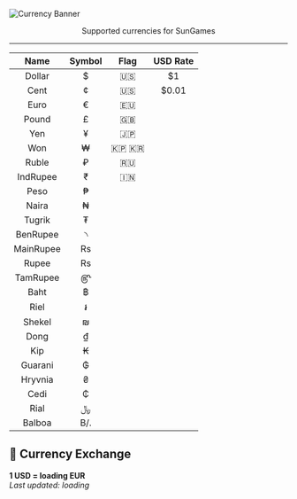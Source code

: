 <!-- Banner -->
![Currency Banner](https://github.com/user-attachments/assets/d9ca16da-be79-4a3e-a281-1a91ae6f50fd)
<div align="center">Supported currencies for SunGames</div>

---
<div align="center">

| Name | Symbol | Flag | USD Rate |
|:----:|:------:|:---------------:|:--------:|
| Dollar | $ | 🇺🇸 | $1 |
| Cent | ¢ | 🇺🇸 | $0.01 |
| Euro | € | 🇪🇺 |
| Pound | £ | 🇬🇧 |
| Yen | ¥ | 🇯🇵 |
| Won | ₩ | 🇰🇵 🇰🇷 |
| Ruble | ₽ | 🇷🇺 |
| IndRupee | ₹ | 🇮🇳 |
| Peso | ₱ |
| Naira | ₦ |
| Tugrik | ₮ |
| BenRupee | ৲ |
| MainRupee | Rs |
| Rupee | Rs |
| TamRupee | ௹ |
| Baht | ฿ |
| Riel | ៛ |
| Shekel | ₪ |
| Dong | ₫ |
| Kip | ₭ |
| Guarani | ₲ |
| Hryvnia | ₴ |
| Cedi | ₵ |
| Rial | ﷼ |
| Balboa | B/. |

</div>

## 💱 Currency Exchange

**1 USD = <!--RATE-->loading<!--END--> EUR**  
_Last updated: <!--DATE-->loading<!--ENDDATE-->_
